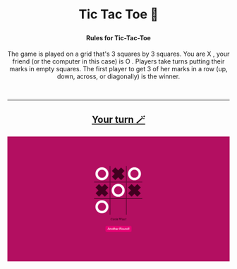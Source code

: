 # <p align="center">Tic Tac Toe 📲</p>

#### <p align="center">Rules for Tic-Tac-Toe</p>
<p align="center"> The game is played on a grid that's 3 squares by 3 squares. You are X , your friend (or the computer in this case) is O . Players take turns putting their marks in empty squares. The first player to get 3 of her marks in a row (up, down, across, or diagonally) is the winner.</p>
<br/>
<hr/>
<h2 align="center"><a href="https://negar-karimnejad.github.io/rock-paper-scissors/" target="_blank">Your turn 🪄</a></h2>
<section display="flex">
<img src="image/Screenshot (163).png" />
</section>
